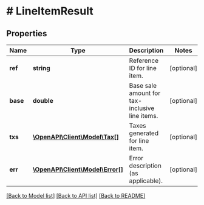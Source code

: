 # # LineItemResult

## Properties

Name | Type | Description | Notes
------------ | ------------- | ------------- | -------------
**ref** | **string** | Reference ID for line item. | [optional] 
**base** | **double** | Base sale amount for tax-inclusive line items. | [optional] 
**txs** | [**\OpenAPI\Client\Model\Tax[]**](Tax.md) | Taxes generated for line item. | [optional] 
**err** | [**\OpenAPI\Client\Model\Error[]**](Error.md) | Error description (as applicable). | [optional] 

[[Back to Model list]](../../README.md#documentation-for-models) [[Back to API list]](../../README.md#documentation-for-api-endpoints) [[Back to README]](../../README.md)


